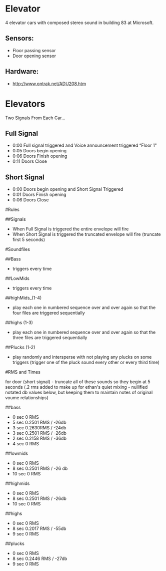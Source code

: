 
# Elevator

4 elevator cars with composed stereo sound in building 83 at Microsoft.

## Sensors:

* Floor passing sensor
* Door opening sensor

## Hardware:

* http://www.ontrak.net/ADU208.htm

# Elevators

Two Signals From Each Car...

## Full Signal
* 0:00 Full signal triggered and Voice announcement triggered “Floor 1"
* 0:05 Doors begin opening
* 0:06 Doors Finish opening
* 0:11 Doors Close 

## Short Signal

* 0:00 Doors begin opening and Short Signal Triggered
* 0:01 Doors Finish opening
* 0:06 Doors Close 

#Rules

##Signals
* When Full Signal is triggered the entire envelope will fire
* When Short Signal is triggered the truncated envelope will fire (truncate first 5 seconds)

#Soundfiles

##Bass 
* triggers every time

##LowMids  
* triggers every time

##highMids_(1-4) 
* play each one in numbered sequence over and over again so that the four files are triggered sequentially

##highs (1-3) 
* play each one in numbered sequence over and over again so that the three files are triggered sequentially

##Plucks (1-2)
* play randomly and intersperse with not playing any plucks on some triggers (trigger one of the pluck sound every other or every third time)

#RMS and Times 

for door (short signal) - truncate all of these sounds so they begin at 5 seconds 
(.2 rms added to make up for ethan's quiet mixing - nullified notated db values below, but keeping them to maintain notes of original voume relationships)

##bass
* 0 sec 0 RMS
* 5 sec 0.2501 RMS / -26db
* 3 sec 0.2630RMS / -24db
* 3 sec 0.2501 RMS / -26db
* 2 sec 0.2158 RMS / -36db
* 4 sec 0 RMS

##lowmids
* 0 sec 0 RMS
* 8 sec  0.2501 RMS / -26 db
* 10 sec 0 RMS

##highmids
* 0 sec 0 RMS
* 8 sec  0.2501 RMS / -26db
* 10 sec 0 RMS

##highs
* 0 sec 0 RMS
* 8 sec  0.2017 RMS / -55db
* 9 sec 0 RMS

##plucks
* 0 sec 0 RMS
* 8 sec  0.2446 RMS / -27db
* 9 sec 0 RMS
